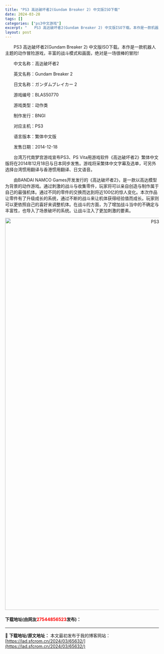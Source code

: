 ```yaml
---
title: "PS3 高达破坏者2(Gundam Breaker 2) 中文版ISO下载"
date: 2024-03-28
tags: []
categories: ["ps3中文游戏"]
excerpt: "　　PS3 高达破坏者2(Gundam Breaker 2) 中文版ISO下载。本作是一款机器人主题的动作冒险游戏，丰富的战斗模式和画面，绝对是一场很棒的冒险! 　　中文名称：高达破坏者2 　　英文名称：Gundam Breaker 2 　　日文名称：ガンダムブレイカー 2 　　游戏编号：BLAS5&hellip;"
layout: post
---
```


 <p>　　PS3 高达破坏者2(Gundam Breaker 2) 中文版ISO下载。本作是一款机器人主题的动作冒险游戏，丰富的战斗模式和画面，绝对是一场很棒的冒险!</p> <p>　　中文名称：高达破坏者2</p> <p>　　英文名称：Gundam Breaker 2</p> <p>　　日文名称：ガンダムブレイカー 2</p> <p>　　游戏编号：BLAS50770</p> <p>　　游戏类型：动作类</p> <p>　　制作发行：BNGI</p> <p>　　对应主机：PS3</p> <p>　　语言版本：繁体中文版</p> <p>　　发售日期：2014-12-18</p> <p>　　台湾万代南梦宫游戏宣布PS3、PS Vita用游戏软件《高达破坏者2》繁体中文版将在2014年12月18日与日本同步发售。游戏将采繁体中文字幕及选单，可另外选择台湾惯用翻译与香港惯用翻译、日文语音。</p> <p>　　由BANDAI NAMCO Games开发发行的《高达破坏者2》，是一款以高达模型为背景的动作游戏。通过刺激的战斗与收集零件，玩家将可以亲自创造与制作属于自己的最强机体。通过不同的零件的交换而达到将近100亿的惊人变化。本次作品让零件有了升级成长的系统，通过不断的战斗来让机体获得经验值而成长。玩家则可以更依照自己的喜好来调整机体。在战斗的方面，为了增加战斗当中的不确定与丰富性，也导入了场景破坏的系统。让战斗注入了更加刺激的要素。</p> <p align="center"><img align="" border="0" src="https://lad.sfcrom.cn/wp-content/uploads/2024/03/20240328_66050eb088966.jpg" width="1280" alt="PS3 高达破坏者2(Gundam Breaker 2) 中文版ISO下载" /></p> <p><h4>下载地址(由网友<font color="red">27544856523</font>发布)：</h4></p> 

---
📖 **下载地址/原文地址：** 本文最初发布于我的博客网站：[https://lad.sfcrom.cn/2024/03/65632/](https://lad.sfcrom.cn/2024/03/65632/)
